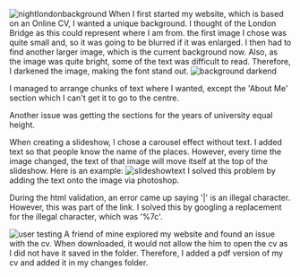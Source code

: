 ![nightlondonbackground](https://user-images.githubusercontent.com/25661816/33565703-c536603a-d915-11e7-86d4-a3310efa7f2e.jpg)
When I first started my website, which is based on an Online CV, I wanted a unique background. I thought of the London Bridge as this could represent where I am from. the first image I chose was quite small and, so it was going to be blurred if it was enlarged.
I then had to find another larger image, which is the current background now. Also, as the image was quite bright, some of the text was difficult to read. Therefore, I darkened the image, making the font stand out. ![background darkend](https://user-images.githubusercontent.com/25661816/33569928-26a964b8-d923-11e7-9009-9a30120320b1.jpg) 

I managed to arrange chunks of text where I wanted, except the 'About Me' section which I can't get it to go to the centre.

Another issue was getting the sections for the years of university equal height.

When creating a slideshow, I chose a carousel effect without text. I added text so that people know the name of the places. However, every time the image changed, the text of that image will move itself at the top of the slideshow.
Here is an example: 
![slideshowtext](https://user-images.githubusercontent.com/25661816/33853219-2286728a-deb5-11e7-860d-ae1e9ef5bf51.jpg)
I solved this problem by adding the text onto the image via photoshop.

During the html validation, an error came up saying '|' is an illegal character. However, this was part of the link. I solved this by googling a replacement for the illegal character, which was '%7c'.

![user testing](https://user-images.githubusercontent.com/25661816/34214778-5f9f8520-e59b-11e7-90f3-8e390b512018.jpg)
A friend of mine explored my website and found an issue with the cv. When downloaded, it would not allow the him to open the cv as I did not have it saved in the folder. Therefore, I added a pdf version of my cv and added it in my
changes folder.
